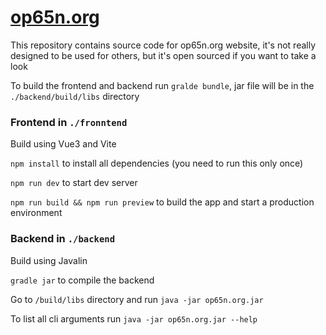 # [op65n.org](https://op65n.org)

This repository contains source code for op65n.org website, it's not really designed to be used
for others, but it's open sourced if you want to take a look

To build the frontend and backend run `gralde bundle`, jar file will be in the `./backend/build/libs` 
directory

### Frontend in `./fronntend`

Build using Vue3 and Vite 

`npm install` to install all dependencies (you need to run this only once)

`npm run dev` to start dev server

`npm run build && npm run preview` to build the app and start a production environment

### Backend in `./backend`

Build using Javalin

`gradle jar` to compile the backend

Go to `/build/libs` directory and run `java -jar op65n.org.jar`

To list all cli arguments run `java -jar op65n.org.jar --help`